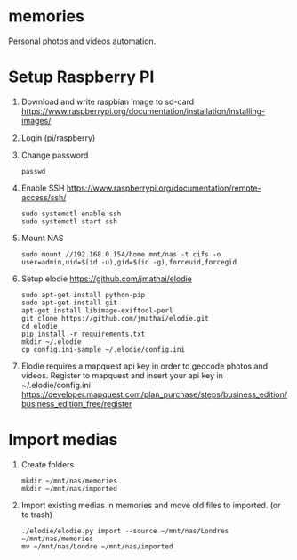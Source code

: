 # memories
Personal photos and videos automation.


# Setup Raspberry PI
1. Download and write raspbian image to sd-card https://www.raspberrypi.org/documentation/installation/installing-images/
2. Login (pi/raspberry)
3. Change password 

    ```
    passwd
    ```    
4. Enable SSH https://www.raspberrypi.org/documentation/remote-access/ssh/ 

    ```
    sudo systemctl enable ssh
    sudo systemctl start ssh
    ```
5. Mount NAS
    ```
    sudo mount //192.168.0.154/home mnt/nas -t cifs -o user=admin,uid=$(id -u),gid=$(id -g),forceuid,forcegid
    ```
6. Setup elodie https://github.com/jmathai/elodie

    ```
    sudo apt-get install python-pip
    sudo apt-get install git
    apt-get install libimage-exiftool-perl
    git clone https://github.com/jmathai/elodie.git
    cd elodie
    pip install -r requirements.txt
    mkdir ~/.elodie
    cp config.ini-sample ~/.elodie/config.ini
    ```
7.  Elodie requires a mapquest api key in order to geocode photos and videos. Register to mapquest and insert your api key in ~/.elodie/config.ini https://developer.mapquest.com/plan_purchase/steps/business_edition/business_edition_free/register

# Import medias
1. Create folders
    ``` 
    mkdir ~/mnt/nas/memories
    mkdir ~/mnt/nas/imported    
    ```
2. Import existing medias in memories and move old files to imported. (or to trash)
    ```
    ./elodie/elodie.py import --source ~/mnt/nas/Londres ~/mnt/nas/memories
    mv ~/mnt/nas/Londre ~/mnt/nas/imported
    ```





